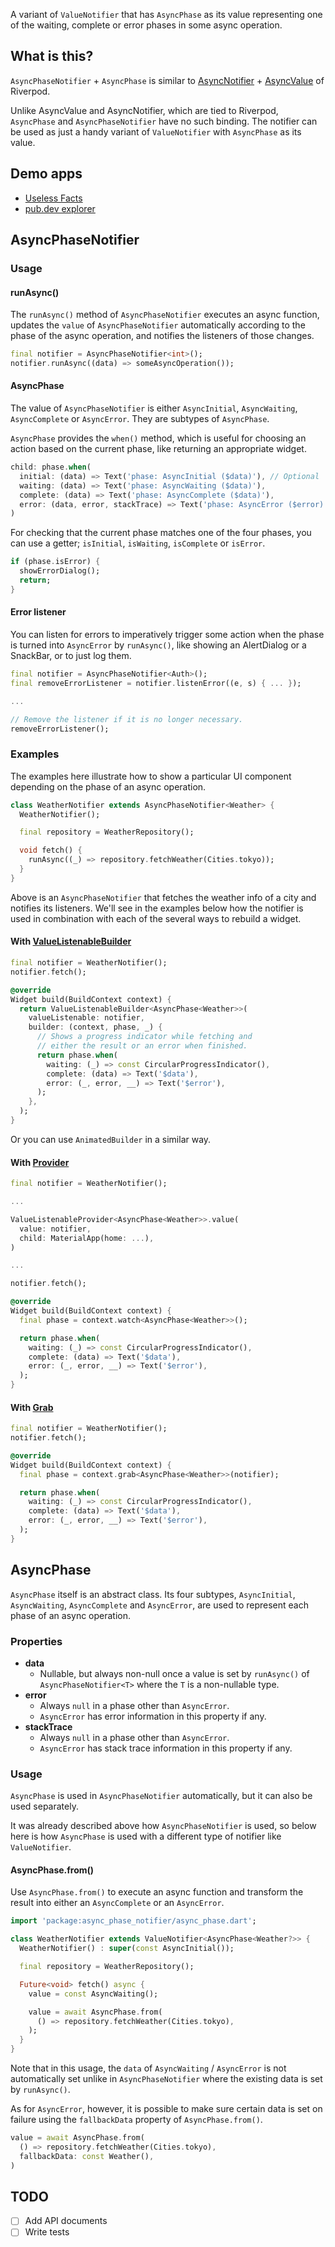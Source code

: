A variant of `ValueNotifier` that has `AsyncPhase` as its value representing one of
the waiting, complete or error phases in some async operation.

## What is this?

`AsyncPhaseNotifier` + `AsyncPhase` is similar to [AsyncNotifier][async_notifier] +
[AsyncValue][async_value] of Riverpod.

Unlike AsyncValue and AsyncNotifier, which are tied to Riverpod, `AsyncPhase` and
`AsyncPhaseNotifier` have no such binding. The notifier can be used as just a handy
variant of `ValueNotifier` with `AsyncPhase` as its value.

[async_notifier]: https://pub.dev/documentation/riverpod/latest/riverpod/AsyncNotifier-class.html
[async_value]: https://pub.dev/documentation/riverpod/latest/riverpod/AsyncValue-class.html

## Demo apps

- [Useless Facts](https://github.com/kaboc/async-phase-notifier/tree/main/example)
- [pub.dev explorer](https://github.com/kaboc/pubdev-explorer)

## AsyncPhaseNotifier

### Usage

#### runAsync()

The `runAsync()` method of `AsyncPhaseNotifier` executes an async function, updates
the `value` of `AsyncPhaseNotifier` automatically according to the phase of the
async operation, and notifies the listeners of those changes.

```dart
final notifier = AsyncPhaseNotifier<int>();
notifier.runAsync((data) => someAsyncOperation());
```

#### AsyncPhase

The value of `AsyncPhaseNotifier` is either `AsyncInitial`, `AsyncWaiting`, `AsyncComplete`
or `AsyncError`. They are subtypes of `AsyncPhase`.

`AsyncPhase` provides the `when()` method, which is useful for choosing an action
based on the current phase, like returning an appropriate widget.

```dart
child: phase.when(
  initial: (data) => Text('phase: AsyncInitial ($data)'), // Optional
  waiting: (data) => Text('phase: AsyncWaiting ($data)'),
  complete: (data) => Text('phase: AsyncComplete ($data)'),
  error: (data, error, stackTrace) => Text('phase: AsyncError ($error)'),
)
```

For checking that the current phase matches one of the four phases, you can use
a getter; `isInitial`, `isWaiting`, `isComplete` or `isError`.

```dart
if (phase.isError) {
  showErrorDialog();
  return;
}
```

#### Error listener

You can listen for errors to imperatively trigger some action when the phase is
turned into `AsyncError` by `runAsync()`, like showing an AlertDialog or a SnackBar,
or to just log them.

```dart
final notifier = AsyncPhaseNotifier<Auth>();
final removeErrorListener = notifier.listenError((e, s) { ... });

...

// Remove the listener if it is no longer necessary.
removeErrorListener();
```

### Examples
The examples here illustrate how to show a particular UI component depending on the
phase of an async operation. 

```dart
class WeatherNotifier extends AsyncPhaseNotifier<Weather> {
  WeatherNotifier();

  final repository = WeatherRepository();

  void fetch() {
    runAsync((_) => repository.fetchWeather(Cities.tokyo));
  }
}
```

Above is an `AsyncPhaseNotifier` that fetches the weather info of a city and notifies
its listeners. We'll see in the examples below how the notifier is used in combination
with each of the several ways to rebuild a widget.

#### With [ValueListenableBuilder][value_listenable_builder]

[value_listenable_builder]: https://api.flutter.dev/flutter/widgets/ValueListenableBuilder-class.html

```dart
final notifier = WeatherNotifier();
notifier.fetch();
```

```dart
@override
Widget build(BuildContext context) {
  return ValueListenableBuilder<AsyncPhase<Weather>>(
    valueListenable: notifier,
    builder: (context, phase, _) {
      // Shows a progress indicator while fetching and
      // either the result or an error when finished.
      return phase.when(
        waiting: (_) => const CircularProgressIndicator(),
        complete: (data) => Text('$data'),
        error: (_, error, __) => Text('$error'),
      );
    },
  ); 
}
```

Or you can use `AnimatedBuilder` in a similar way.

#### With [Provider][provider]

[provider]: https://pub.dev/packages/provider

```dart
final notifier = WeatherNotifier();

...

ValueListenableProvider<AsyncPhase<Weather>>.value(
  value: notifier,
  child: MaterialApp(home: ...),
)

...

notifier.fetch();
```

```dart
@override
Widget build(BuildContext context) {
  final phase = context.watch<AsyncPhase<Weather>>();

  return phase.when(
    waiting: (_) => const CircularProgressIndicator(),
    complete: (data) => Text('$data'),
    error: (_, error, __) => Text('$error'),
  );
}
```

#### With [Grab][grab]

[grab]: https://pub.dev/packages/grab

```dart
final notifier = WeatherNotifier();
notifier.fetch();
```

```dart
@override
Widget build(BuildContext context) {
  final phase = context.grab<AsyncPhase<Weather>>(notifier);

  return phase.when(
    waiting: (_) => const CircularProgressIndicator(),
    complete: (data) => Text('$data'),
    error: (_, error, __) => Text('$error'),
  );
}
```

## AsyncPhase

`AsyncPhase` itself is an abstract class. Its four subtypes, `AsyncInitial`, `AsyncWaiting`,
`AsyncComplete` and `AsyncError`, are used to represent each phase of an async operation.

### Properties

- **data**
    - Nullable, but always non-null once a value is set by `runAsync()` of `AsyncPhaseNotifier<T>`
      where the `T` is a non-nullable type. 
- **error**
    - Always `null` in a phase other than `AsyncError`.
    - `AsyncError` has error information in this property if any.
- **stackTrace**
    - Always `null` in a phase other than `AsyncError`.
    - `AsyncError` has stack trace information in this property if any.

### Usage

`AsyncPhase` is used in `AsyncPhaseNotifier` automatically, but it can also be
used separately.

It was already described above how `AsyncPhaseNotifier` is used, so below here is
how `AsyncPhase` is used with a different type of notifier like `ValueNotifier`. 

#### AsyncPhase.from()

Use `AsyncPhase.from()` to execute an async function and transform the result into
either an `AsyncComplete` or an `AsyncError`.

```dart
import 'package:async_phase_notifier/async_phase.dart';

class WeatherNotifier extends ValueNotifier<AsyncPhase<Weather?>> {
  WeatherNotifier() : super(const AsyncInitial());

  final repository = WeatherRepository();

  Future<void> fetch() async {
    value = const AsyncWaiting();

    value = await AsyncPhase.from(
      () => repository.fetchWeather(Cities.tokyo),
    );
  }
}
```

Note that in this usage, the `data` of `AsyncWaiting` / `AsyncError` is not automatically
set unlike in `AsyncPhaseNotifier` where the existing data is set by `runAsync()`.

As for `AsyncError`, however, it is possible to make sure certain data is set on failure
using the `fallbackData` property of `AsyncPhase.from()`.

```dart
value = await AsyncPhase.from(
  () => repository.fetchWeather(Cities.tokyo),
  fallbackData: const Weather(),
)
```

## TODO

- [ ] Add API documents
- [ ] Write tests
